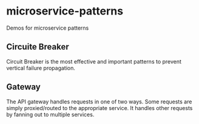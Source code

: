 # microservice-patterns
Demos for microservice patterns

## Circuite Breaker
Circuit Breaker is the most effective and important patterns to prevent vertical failure propagation.

## Gateway
The API gateway handles requests in one of two ways. Some requests are simply proxied/routed to the appropriate service. It handles other requests by fanning out to multiple services.